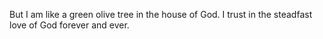 But I am like a green olive tree in the house of God. I trust in the steadfast love of God forever and ever.
